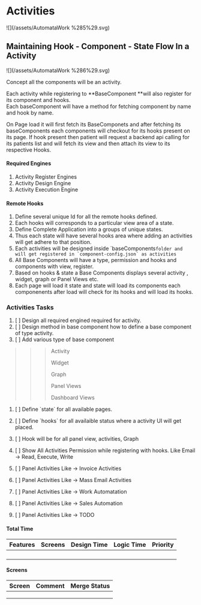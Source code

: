# Activities

![](/assets/AutomataWork %285%29.svg)

## Maintaining Hook - Component - State Flow In a Activity

![](/assets/AutomataWork %286%29.svg)

Concept all the components will be an activity.

Each activity while registering to **BaseComponent **will also register for its component and hooks.  
Each baseComponent will have a method for fetching component by name and hook by name.

On Page load it will first fetch its BaseComponets and after fetching its baseComponents each components will checkout for its hooks present on its page. If hook present then patient will request a backend api calling for its patients list and will fetch its view and then attach its view to its respective Hooks.

#### Required Engines

1. Activity Register Engines
2. Activity Design Engine
3. Activity Execution Engine

#### Remote Hooks

1. Define several unique Id for all the remote hooks defined.
2. Each hooks will corresponds to a particular view area of a state.
3. Define Complete Application into a groups of unique states.
4. Thus each state will have several hooks area where adding an activities will get adhere to that position.
5. Each activities will be designed inside \`baseComponents``folder and will get registered in `component-config.json` as activities``
6. All Base Components will have a type, permission and hooks and components with view, register.
7. Based on hooks & state a Base Components displays several activity , widget, graph or Panel Views etc.
8. Each page will load it state and state will load its components each componenents after load will check for its hooks and will load its hooks.

### Activities Tasks

1. [ ] Design all required engined required for activity.
2. [ ] Design method in base component how to define a base component of type activity.
3. [ ] Add various type of base component

> > > Activity
> > >
> > > Widget
> > >
> > > Graph
> > >
> > > Panel Views
> > >
> > > Dashboard Views

1. [ ] Define \`state\` for all available pages.
2. [ ] Define \`hooks\` for all availaible status where a activity UI will get placed.
3. [ ] Hook will be for all panel view, activities, Graph
4. [ ] Show All Activities Permission while registering with hooks. Like Email -&gt; Read, Execute, Write
5. [ ] Panel Activities Like -&gt; Invoice Activities

6. [ ] Panel Activities Like -&gt; Mass Email Activities

7. [ ] Panel Activities Like -&gt; Work Automatation
8. [ ] Panel Activities Like -&gt; Sales Automation
9. [ ] Panel Activities Like -&gt; TODO



#### Total Time

| Features | Screens | Design Time | Logic Time | Priority |
| :--- | :--- | :--- | :--- | :--- |
|  |  |  |  |  |
|  |  |  |  |  |
|  |  |  |  |  |
|  |  |  |  |  |

#### Screens

| Screen | Comment | Merge Status |
| :--- | :--- | :--- |
|  |  |  |
|  |  |  |
|  |  |  |

#### 



